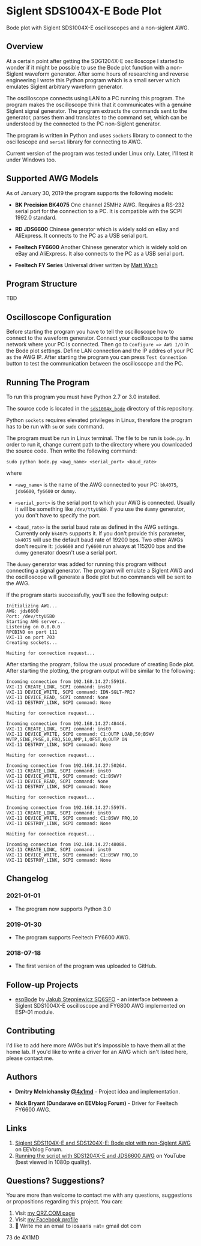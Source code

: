 # Siglent SDS1004X-E Bode Plot
Bode plot with Siglent SDS1004X-E oscilloscopes and a non-siglent AWG.

## Overview
At a certain point after getting the SDG1204X-E oscilloscope I started to wonder if it might be possible to use the Bode plot function with a non-Siglent waveform generator. After some hours of researching and reverse engineering I wrote this Python program which is a small server which emulates Siglent arbitrary waveform generator.

The oscilloscope connects using LAN to a PC running this program. The program makes the oscilloscope think that it communicates with a genuine Siglent signal generator. The program extracts the commands sent to the generator, parses them and translates to the command set, which can be understood by the connected to the PC non-Siglent generator.

The program is written in Python and uses ```sockets``` library to connect to the oscilloscope and ```serial``` library for connecting to AWG.

Current version of the program was tested under Linux only. Later, I'll test it under Windows too.

## Supported AWG Models

As of January 30, 2019 the program supports the following models:

* **BK Precision BK4075** One channel 25MHz AWG. Requires a RS-232 serial port for the connection to a PC. It is compatible with the SCPI 1992.0 standard.

* **RD JDS6600** Chinese generator which is widely sold on eBay and AliExpress. It connects to the PC as a USB serial port.

* **Feeltech FY6600** Another Chinese generator which is widely sold on eBay and AliExpress. It also connects to the PC as a USB serial port.

* **Feeltech FY Series** Universal driver written by [Matt Wach](https://github.com/mattwach/)

## Program Structure
TBD

## Oscilloscope Configuration
Before starting the program you have to tell the oscilloscope how to connect to the waveform generator. Connect your oscilloscope to the same network where your PC is connected. Then go to ```Configure => AWG I/O``` in the Bode plot settings. Define LAN connection and the IP addres of your PC as the AWG IP. After starting the program you can press ```Test Connection``` button to test the communication between the oscilloscope and the PC.

## Running The Program
To run this program you must have Python 2.7 or 3.0 installed.

The source code is located in the [```sds1004x_bode```](https://github.com/4x1md/sds1004x_bode/tree/master/sds1004x_bode) directory of this repository.

Python ```sockets``` requires elevated privileges in Linux, therefore the program has to be run with ```su``` or ```sudo``` command.

The program must be run in Linux terminal. The file to be run is ```bode.py```. In order to run it, change current path to the directory where you downloaded the source code. Then write the following command:

```sudo python bode.py <awg_name> <serial_port> <baud_rate>```

where

* ```<awg_name>``` is the name of the AWG connected to your PC: ```bk4075```, ```jds6600```, ```fy6600``` or ```dummy```.

* ```<serial_port>``` is the serial port to which your AWG is connected. Usually it will be something like ```/dev/ttyUSB0```. If you use the ```dummy``` generator, you don't have to specify the port.

* ```<baud_rate>``` is the serial baud rate as defined in the AWG settings. Currently only ```bk4075``` supports it. If you don't provide this parameter, ```bk4075``` will use the default baud rate of 19200 bps. Two other AWGs don't require it: ```jds6600``` and ```fy6600``` run always at 115200 bps and the ```dummy``` generator doesn't use a serial port.

The ```dummy``` generator was added for running this program without connecting a signal generator. The program will emulate a Siglent AWG and the oscilloscope will generate a Bode plot but no commands will be sent to the AWG.

If the program starts successfully, you'll see the following output:

```
Initializing AWG...
AWG: jds6600
Port: /dev/ttyUSB0
Starting AWG server...
Listening on 0.0.0.0
RPCBIND on port 111
VXI-11 on port 703
Creating sockets...

Waiting for connection request...
```

After starting the program, follow the usual procedure of creating Bode plot. After starting the plotting, the program output will be similar to the following:

```
Incoming connection from 192.168.14.27:55916.
VXI-11 CREATE_LINK, SCPI command: inst0
VXI-11 DEVICE_WRITE, SCPI command: IDN-SGLT-PRI?
VXI-11 DEVICE_READ, SCPI command: None
VXI-11 DESTROY_LINK, SCPI command: None

Waiting for connection request...

Incoming connection from 192.168.14.27:48446.
VXI-11 CREATE_LINK, SCPI command: inst0
VXI-11 DEVICE_WRITE, SCPI command: C1:OUTP LOAD,50;BSWV WVTP,SINE,PHSE,0,FRQ,510,AMP,1,OFST,0;OUTP ON
VXI-11 DESTROY_LINK, SCPI command: None

Waiting for connection request...

Incoming connection from 192.168.14.27:50264.
VXI-11 CREATE_LINK, SCPI command: inst0
VXI-11 DEVICE_WRITE, SCPI command: C1:BSWV?
VXI-11 DEVICE_READ, SCPI command: None
VXI-11 DESTROY_LINK, SCPI command: None

Waiting for connection request...

Incoming connection from 192.168.14.27:55976.
VXI-11 CREATE_LINK, SCPI command: inst0
VXI-11 DEVICE_WRITE, SCPI command: C1:BSWV FRQ,10
VXI-11 DESTROY_LINK, SCPI command: None

Waiting for connection request...

Incoming connection from 192.168.14.27:48088.
VXI-11 CREATE_LINK, SCPI command: inst0
VXI-11 DEVICE_WRITE, SCPI command: C1:BSWV FRQ,10
VXI-11 DESTROY_LINK, SCPI command: None
```

## Changelog
### 2021-01-01
* The program now supports Python 3.0

### 2019-01-30

* The program supports Feeltech FY6600 AWG.

### 2018-07-18

* The first version of the program was uploaded to GitHub.

## Follow-up Projects

* [espBode](https://github.com/PanKaczka/espBode) by [Jakub Stępniewicz SQ6SFO](https://github.com/PanKaczka) - an interface between a Siglent SDS1004X-E oscilloscope and FY6800 AWG implemented on ESP-01 module.

## Contributing

I'd like to add here more AWGs but it's impossible to have them all at the home lab. If you'd like to write a driver for an AWG which isn't listed here, please contact me.

## Authors

* **Dmitry Melnichansky [@4x1md](https://github.com/4x1md)** - Project idea and implementation.

* **Nick Bryant (Dundarave on EEVblog Forum)** - Driver for Feeltech FY6600 AWG.

## Links

1. [Siglent SDS1104X-E and SDS1204X-E: Bode plot with non-Siglent AWG](http://www.eevblog.com/forum/testgear/siglent-sds1104x-e-and-sds1204x-e-bode-plot-with-non-siglent-awg/) on EEVblog Forum.
2. [Running the script with SDS1204X-E and JDS6600 AWG](https://www.youtube.com/watch?v=7PvueUHAJ78) on YouTube (best viewed in 1080p quality).

## Questions? Suggestions?
You are more than welcome to contact me with any questions, suggestions or propositions regarding this project. You can:

1. Visit [my QRZ.COM page](https://www.qrz.com/db/4X1MD)
2. Visit [my Facebook profile](https://www.facebook.com/Dima.Meln)
3. :email: Write me an email to iosaaris =at= gmail dot com

73 de 4X1MD
